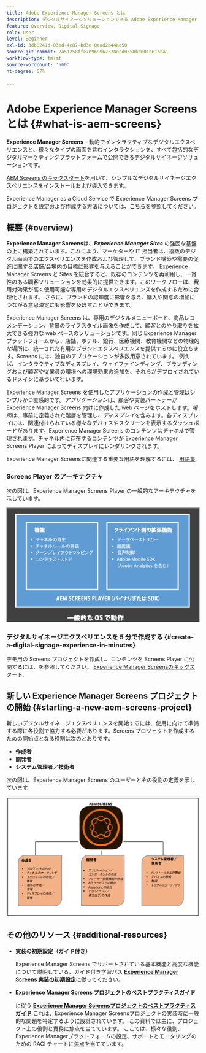 ```yaml
---
title: Adobe Experience Manager Screens とは
description: デジタルサイネージソリューションである Adobe Experience Manager Screens の使用方法について説明します。このソリューションを使用すると、動的でインタラクティブなデジタルエクスペリエンスと、様々なタイプの画面を含むインタラクションを、すべて包括的なデジタルマーケティングプラットフォームで公開できます。
feature: Overview, Digital Signage
role: User
level: Beginner
exl-id: 3db8241d-03ed-4c87-bd3e-0ead2b44ae50
source-git-commit: 2a51258ffe7b969962378dcd0558bd001b616ba1
workflow-type: tm+mt
source-wordcount: '560'
ht-degree: 67%

---
```


# Adobe Experience Manager Screens とは {#what-is-aem-screens}

**Experience Manager Screens**  – 動的でインタラクティブなデジタルエクスペリエンスと、様々なタイプの画面を含むインタラクションを、すべて包括的なデジタルマーケティングプラットフォームで公開できるデジタルサイネージソリューションです。

[AEM Screens のキックスタート](kickstart-for-aem-screens.md)を用いて、シンプルなデジタルサイネージエクスペリエンスをインストールおよび導入できます。

Experience Manager as a Cloud Service で Experience Manager Screens プロジェクトを設定および作成する方法については、[こちら](https://experienceleague.adobe.com/ja/docs/experience-manager-screens/using/about-guide)を参照してください。

## 概要 {#overview}

**Experience Manager Screens**&#x200B;は、***Experience Manager Sites*** の強固な基盤の上に構築されています。これにより、マーケターや IT 担当者は、複数のデジタル画面でのエクスペリエンスを作成および管理して、ブランド構築や需要の促進に関する店舗/会場内の目標に影響を与えることができます。 Experience Manager Screens と Sites を統合すると、既存のコンテンツを再利用し、一貫性のある顧客ソリューションを効果的に提供できます。このワークフローは、費用対効果が高く使用可能な専用のデジタルエクスペリエンスを作成するために合理化されます。 さらに、ブランドの認知度に影響を与え、購入や関与の増加につながる意思決定にも影響を及ぼすことができます。

Experience Manager Screens は、専用のデジタルメニューボード、商品レコメンデーション、背景のライフスタイル画像を作成して、顧客とのやり取りを拡大できる強力な web ベースのソリューションです。同じ Experience Manager プラットフォームから、店舗、ホテル、銀行、医療機関、教育機関などの物理的な場所に、統一された有用なブランドエクスペリエンスを提供するのに役立ちます。Screens には、独自のアプリケーションが多数用意されています。 例えば、インタラクティブなディスプレイ、ウェイファインディング、ブランディングおよび顧客や従業員の環境への環境効果の追加を、それらがデプロイされているドメインに基づいて行います。

Experience Manager Screens を使用したアプリケーションの作成と管理はシンプルかつ直感的です。*アプリケーション*&#x200B;は、顧客や実装パートナーが Experience Manager Screens 向けに作成した web ページをホストします。*場所*&#x200B;は、事前に定義された階層を管理し、*ディスプレイ*&#x200B;を含みます。各ディスプレイには、関連付けられている様々なデバイスやスクリーンを表示するダッシュボードがあります。Experience Manager Screens のコンテンツは&#x200B;*チャネル*&#x200B;で管理されます。チャネル内に存在するコンテンツが Experience Manager Screens Player によってディスプレイにレンダリングされます。

Experience Manager Screensに関連する重要な用語を理解するには、 [用語集](screens-glossary.md).

### Screens Player のアーキテクチャ

次の図は、Experience Manager Screens Player の一般的なアーキテクチャを示しています。

![chlimage_1-29](assets/chlimage_1-29.png)

### デジタルサイネージエクスペリエンスを 5 分で作成する {#create-a-digital-signage-experience-in-minutes}

デモ用の Screens プロジェクトを作成し、コンテンツを Screens Player に公開するには、を参照してください。 [Experience Manager Screensのキックスタート](kickstart-for-aem-screens.md).

## 新しい Experience Manager Screens プロジェクトの開始 {#starting-a-new-aem-screens-project}

新しいデジタルサイネージエクスペリエンスを開始するには、使用に向けて準備する際に各役割で協力する必要があります。Screens プロジェクトを作成するための開始点となる役割は次のとおりです。

* **作成者**
* **開発者**
* **システム管理者／技術者**

次の図は、Experience Manager Screens のユーザーとその役割の定義を示しています。

![chlimage_1-30](assets/chlimage_1-30.png)


## その他のリソース {#additional-resources}

* **実装の初期設定（ガイド付き）**

  Experience Manager Screens でサポートされている基本機能と高度な機能について説明している、ガイド付き学習パス **[Experience Manager Screens 実装の初期設定](https://experienceleague.adobe.com/?launch=AEM-7a&amp;lang=ja)**&#x200B;に従ってください。

* **Experience Manager Screens プロジェクトのベストプラクティスガイド**

  に従う **[Experience Manager Screensプロジェクトのベストプラクティスガイド](/help/using/about-guide.md)** これは、Experience Manager Screensプロジェクトの実装時に一般的な問題を特定するように設計されています。 この資料では主に、プロジェクト上の役割と責務に焦点を当てています。 ここでは、様々な役割、Experience Managerプラットフォームの設定、サポートとモニタリングのための RACI チャートに焦点を当てています。

<!-- DEAD LINK * **New Adobe Customer Support Experience**

   Follow **[Customer One for Enterprise Help](https://docs.adobe.com/content/help/en/customer-one/using/home.htmlhome.html#)** to learn more about Admin Console Support tickets. -->
